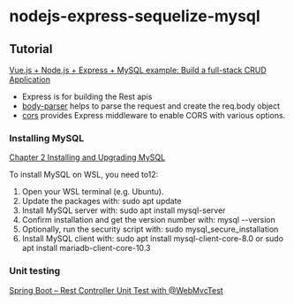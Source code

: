 # nodejs-express-sequelize-mysql

## Tutorial

[Vue.js + Node.js + Express + MySQL example: Build a full-stack CRUD Application](https://www.bezkoder.com/vue-js-node-js-express-mysql-crud-example/)

- Express is for building the Rest apis
- [body-parser](https://www.npmjs.com/package/body-parser) helps to parse the request and create the req.body object
- [cors](https://www.npmjs.com/package/cors) provides Express middleware to enable CORS with various options.

### Installing MySQL

[Chapter 2 Installing and Upgrading MySQL](https://dev.mysql.com/doc/refman/5.7/en/installing.html)

To install MySQL on WSL, you need to12:
1. Open your WSL terminal (e.g. Ubuntu).
1. Update the packages with: sudo apt update
1. Install MySQL server with: sudo apt install mysql-server
1. Confirm installation and get the version number with: mysql --version
1. Optionally, run the security script with: sudo mysql_secure_installation
1. Install MySQL client with: sudo apt install mysql-client-core-8.0 or sudo apt install mariadb-client-core-10.3

### Unit testing

[Spring Boot – Rest Controller Unit Test with @WebMvcTest](https://www.bezkoder.com/spring-boot-webmvctest/#more-11118)
